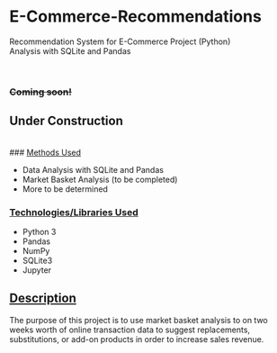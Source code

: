 # E-Commerce-Recommendations
Recommendation System for E-Commerce Project (Python)<br>
Analysis with SQLite and Pandas

<br>

### <strike>Coming soon!</strike>
## Under Construction
<br>
### <u>Methods Used</u>
<ul>
  <li>Data Analysis with SQLite and Pandas</li>
  <li>Market Basket Analysis (to be completed)</li>
  <li>More to be determined</li>
  </ul>

### <u>Technologies/Libraries Used</u>
<ul>
  <li>Python 3</li>
  <li>Pandas</li>
  <li>NumPy</li>
  <li>SQLite3</li>
  <li>Jupyter</li>
  </ul>
  
## <u>Description</u>
The purpose of this project is to use market basket analysis to on two weeks worth of online transaction data to suggest replacements, substitutions, or add-on products in order to increase sales revenue.
 
 
